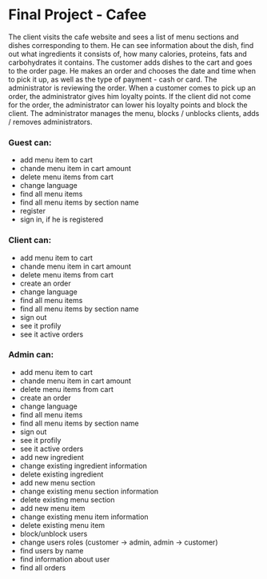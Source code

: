 # Final Project - Cafee

The client visits the cafe website and sees a list of menu sections and dishes corresponding to them. He can see information about the dish, find out what ingredients it consists of, how many calories, proteins, fats and carbohydrates it contains. The customer adds dishes to the cart and goes to the order page. He makes an order and chooses the date and time when to pick it up, as well as the type of payment - cash or card. The administrator is reviewing the order. When a customer comes to pick up an order, the administrator gives him loyalty points. If the client did not come for the order, the administrator can lower his loyalty points and block the client. The administrator manages the menu, blocks / unblocks clients, adds / removes administrators.

### Guest can:
- add menu item to cart
- chande menu item in cart amount
- delete menu items from cart
- change language
- find all menu items
- find all menu items by section name
- register
- sign in, if he is registered
### Client can:
- add menu item to cart
- chande menu item in cart amount
- delete menu items from cart
- create an order
- change language
- find all menu items
- find all menu items by section name
- sign out
- see it profily
- see it active orders
### Admin can:
- add menu item to cart
- chande menu item in cart amount
- delete menu items from cart
- create an order
- change language
- find all menu items
- find all menu items by section name
- sign out
- see it profily
- see it active orders
- add new ingredient
- change existing ingredient information
- delete existing ingredient
- add new menu section
- change existing menu section information
- delete existing menu section
- add new menu item
- change existing menu item information
- delete existing menu item
- block/unblock users
- change users roles (customer -> admin, admin -> customer)
- find users by name
- find information about user
- find all orders
